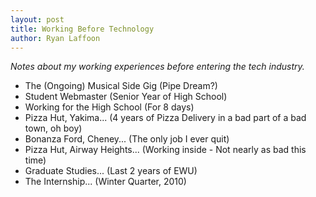 ```yaml
---
layout: post
title: Working Before Technology
author: Ryan Laffoon
---
```

_Notes about my working experiences before entering the tech industry._

* The (Ongoing) Musical Side Gig (Pipe Dream?)
* Student Webmaster (Senior Year of High School)
* Working for the High School (For 8 days)
* Pizza Hut, Yakima... (4 years of Pizza Delivery in a bad part of a bad town, oh boy)
* Bonanza Ford, Cheney... (The only job I ever quit)
* Pizza Hut, Airway Heights... (Working inside - Not nearly as bad this time)
* Graduate Studies... (Last 2 years of EWU)
* The Internship... (Winter Quarter, 2010)
